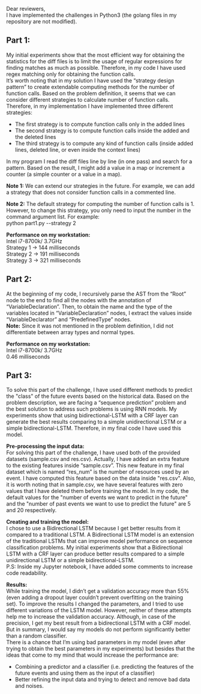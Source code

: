 Dear reviewers,  
I have implemented the challenges in Python3 (the golang files in my repository are not modified).

## Part 1: 
My initial experiments show that the most efficient way for obtaining the statistics for the diff files is to limit the usage of regular expressions for finding matches as much as possible. Therefore, in my code I have used regex matching only for obtaining the function calls.  
It’s worth noting that in my solution I have used the “strategy design pattern” to create extendable computing methods for the number of function calls. Based on the problem definition, it seems that we can consider different strategies to calculate number of function calls. Therefore, in my implementation I have implemented three different strategies:    
-	The first strategy is to compute function calls only in the added lines
-	The second strategy is to compute function calls inside the added and the deleted lines
-	The third strategy is to compute any kind of function calls (inside added lines, deleted line, or even inside the context lines)      

In my program I read the diff files line by line (in one pass) and search for a pattern. Based on the result, I might add a value in a map or increment a counter (a simple counter or a value in a map).    

**Note 1:** We can extend our strategies in the future. For example, we can add a strategy that does not consider function calls in a commented line.    

**Note 2:** The default strategy for computing the number of function calls is 1. However, to change this strategy, you only need to input the number in the command argument list. For example:     
python part1.py --strategy 2  

**Performance on my workstation:**  
Intel i7-8700k/ 3.7GHz  
Strategy 1 -> 144 milliseconds  
Strategy 2 -> 191 milliseconds  
Strategy 3 -> 321 milliseconds  

## Part 2: 
At the beginning of my code, I recursively parse the AST from the “Root” node to the end to find all the nodes with the annotation of “VariableDeclaration”. Then, to obtain the name and the type of the variables located in “VariableDeclaration” nodes, I extract the values inside “VariableDeclarator” and “PredefinedType” nodes.  
**Note:** Since it was not mentioned in the problem definition, I did not differentiate between array types and normal types.  

**Performance on my workstation:**  
Intel i7-8700k/ 3.7GHz  
0.46 milliseconds  


## Part 3:
To solve this part of the challenge, I have used different methods to predict the "class" of the future events based on the historical data. Based on the problem description, we are facing a “sequence prediction” problem and the best solution to address such problems is using RNN models. My experiments show that using bidirectional-LSTM with a CRF layer can generate the best results comparing to a simple unidirectional LSTM or a simple bidirectional-LSTM. Therefore, in my final code I have used this model.  

**Pre-processing the input data:**   
For solving this part of the challenge, I have used both of the provided datasets (sample.csv and res.csv). Actually, I have added an extra feature to the existing features inside “sample.csv”. This new feature in my final dataset which is named “res_num” is the number of resources used by an event. I have computed this feature based on the data inside "res.csv". Also, it is worth noting that in sample.csv, we have several features with zero values that I have deleted them before training the model. In my code, the default values for the "number of events we want to predict in the future" and the "number of past events we want to use to predict the future" are 5 and 20 respectively.  

**Creating and training the model:**    
I chose to use a Bidirectional LSTM because I get better results from it compared to a traditional LSTM. A Bidirectional LSTM model is an extension of the traditional LSTMs that can improve model performance on sequence classification problems. My initial experiments show that a Bidirectional LSTM with a CRF layer can produce better results compared to a simple unidirectional LSTM or a simple bidirectional-LSTM.  
P.S: Inside my Jupyter notebook, I have added some comments to increase code readability.    

**Results:**  
While training the model, I didn’t get a validation accuracy more than 55% (even adding a dropout layer couldn’t prevent overfitting on the training set). To improve the results I changed the parameters, and I tried to use different variations of the LSTM model. However, neither of these attempts help me to increase the validation accuracy.  Although, in case of the precision, I get my best result from a bidirectional LSTM with a CRF model. But in summary, I would say my models do not perform significantly better than a random classifier.  
There is a chance that I’m using bad parameters in my model (even after trying to obtain the best parameters in my experiments) but besides that the ideas that come to my mind that would increase the performance are:  
-	Combining a predictor and a classifier (i.e. predicting the features of the future events and using them as the input of a classifier)   
-	Better refining the input data and trying to detect and remove bad data and noises.   
